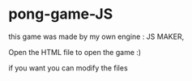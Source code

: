 # pong-game-JS
this game was made by my own engine : JS MAKER,

Open the HTML file to open the game :)

if you want you can modify the files
